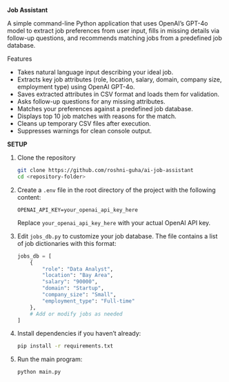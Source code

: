 **Job Assistant**

A simple command-line Python application that uses OpenAI’s GPT-4o model to extract job preferences from user input, fills in missing details via follow-up questions, and recommends matching jobs from a predefined job database.

Features
- Takes natural language input describing your ideal job.
- Extracts key job attributes (role, location, salary, domain, company size, employment type) using OpenAI GPT-4o.
- Saves extracted attributes in CSV format and loads them for validation.
- Asks follow-up questions for any missing attributes.
- Matches your preferences against a predefined job database.
- Displays top 10 job matches with reasons for the match.
- Cleans up temporary CSV files after execution.
- Suppresses warnings for clean console output.

**SETUP**

1. Clone the repository  
    ```bash
    git clone https://github.com/roshni-guha/ai-job-assistant
    cd <repository-folder>
    ```
   
2. Create a `.env` file in the root directory of the project with the following content:  
    ```env
    OPENAI_API_KEY=your_openai_api_key_here
    ```
    Replace `your_openai_api_key_here` with your actual OpenAI API key.

3. Edit `jobs_db.py` to customize your job database. The file contains a list of job dictionaries with this format:  
    ```python
    jobs_db = [
        {
            "role": "Data Analyst",
            "location": "Bay Area",
            "salary": "90000",
            "domain": "Startup",
            "company_size": "Small",
            "employment_type": "Full-time"
        },
        # Add or modify jobs as needed
    ]
    ```

4. Install dependencies if you haven’t already:  
    ```bash
    pip install -r requirements.txt
    ```

5. Run the main program:  
    ```bash
    python main.py
    ```
